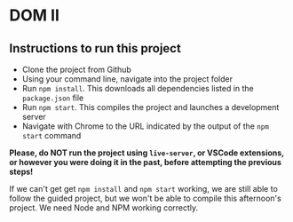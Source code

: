 # DOM II

## Instructions to run this project

- Clone the project from Github
- Using your command line, navigate into the project folder
- Run `npm install`. This downloads all dependencies listed in the `package.json` file
- Run `npm start`. This compiles the project and launches a development server
- Navigate with Chrome to the URL indicated by the output of the `npm start` command

**Please, do NOT run the project using `live-server`, or VSCode extensions, or however you were doing it in the past, before attempting the previous steps!**

If we can't get get `npm install` and `npm start` working, we are still able to follow the guided project, but we won't be able to compile this afternoon's project. We need Node and NPM working correctly.
